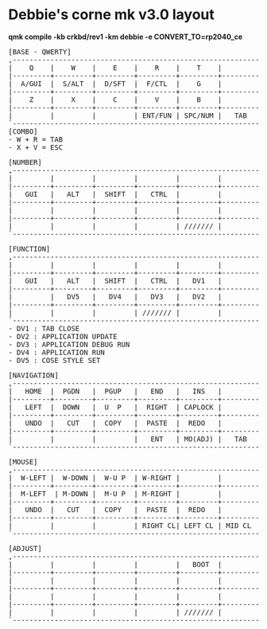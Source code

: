 # Debbie's corne mk v3.0 layout

**<compile> qmk compile -kb crkbd/rev1 -km debbie -e CONVERT_TO=rp2040_ce**

<pre>
[BASE - QWERTY]
,-----------------------------------------------------------------------------------------------------------------------.
|    Q    |    W    |    E    |    R    |    T    |         |         |    Y    |    U    |    I    |    O    |    P    |
|---------+---------+---------+---------+---------+---------+---------+---------+---------+---------+---------+---------|
|  A/GUI  |  S/ALT  |  D/SFT  |  F/CTL  |    G    |         |         |    H    |  J/CTL  |  K/SFT  |  L/ALT  |  ;/GUI  |
|---------+---------+---------+---------+---------+---------+---------+---------+---------+---------+---------+---------|
|    Z    |    X    |    C    |    V    |    B    |         |         |    N    |    M    |    ,    |    .    |   RALT  |
|---------+---------+---------+---------+---------+---------+---------+---------+---------+---------+---------+---------|
|         |         |         | ENT/FUN | SPC/NUM |   TAB   |         | B S/NAV | DEL/MUS |         |         |         |
`-----------------------------------------------------------------------------------------------------------------------'
[COMBO]
- W + R = TAB
- X + V = ESC
</pre>

<pre>
[NUMBER]
,-----------------------------------------------------------------------------------------------------------------------.
|         |         |         |         |         |         |         |    [    |    7    |    8    |    9    |    ]    |
|---------+---------+---------+---------+---------+---------+---------+---------+---------+---------+---------+---------|
|   GUI   |   ALT   |  SHIFT  |   CTRL  |         |         |         |    '    |    4    |    5    |    6    |    `    |
|---------+---------+---------+---------+---------+---------+---------+---------+---------+---------+---------+---------|
|         |         |         |         |         |         |         |    /    |    1    |    2    |    3    |    \    |
|---------+---------+---------+---------+---------+---------+---------+---------+---------+---------+---------+---------|
|         |         |         |         | /////// |         |    =    |    0    |    -    |         |         |         |
`-----------------------------------------------------------------------------------------------------------------------'
</pre>

<pre>
[FUNCTION]
,-----------------------------------------------------------------------------------------------------------------------.
|         |         |         |         |         |         |         |  PRSCR  |    F7   |    F8   |    F9   |   F12   |
|---------+---------+---------+---------+---------+---------+---------+---------+---------+---------+---------+---------|
|   GUI   |   ALT   |  SHIFT  |   CTRL  |   DV1   |         |         |         |    F4   |    F5   |    F6   |   F11   |
|---------+---------+---------+---------+---------+---------+---------+---------+---------+---------+---------+---------|
|         |   DV5   |   DV4   |   DV3   |   DV2   |         |         |         |    F1   |    F2   |    F3   |   F10   |
|---------+---------+---------+---------+---------+---------+---------+---------+---------+---------+---------+---------|
|         |         |         | /////// |         |         |    =    |   APP   |   DEL   |         |         |         |
`-----------------------------------------------------------------------------------------------------------------------'
- DV1 : TAB CLOSE
- DV2 : APPLICATION UPDATE
- DV3 : APPLICATION DEBUG RUN
- DV4 : APPLICATION RUN
- DV5 : COSE STYLE SET
</pre>


<pre>
[NAVIGATION]
,-----------------------------------------------------------------------------------------------------------------------.
|   HOME  |  PGDN   |  PGUP   |   END   |   INS   |         |         |         |         |         |         |         |
|---------+---------+---------+---------+---------+---------+---------+---------+---------+---------+---------+---------|
|   LEFT  |  DOWN   |  U  P   |  RIGHT  | CAPLOCK |         |         |         |   CTRL  |  SHIFT  |   ALT   |   GUI   |
|---------+---------+---------+---------+---------+---------+---------+---------+---------+---------+---------+---------|
|   UNDO  |   CUT   |  COPY   |  PASTE  |  REDO   |         |         |         |         |         |         |         |
|---------+---------+---------+---------+---------+---------+---------+---------+---------+---------+---------+---------|
|         |         |         |   ENT   | MO(ADJ) |   TAB   |         | /////// |         |         |         |         |
`-----------------------------------------------------------------------------------------------------------------------'
</pre>

<pre>
[MOUSE]
,-----------------------------------------------------------------------------------------------------------------------.
|  W-LEFT |  W-DOWN |  W-U P  | W-RIGHT |         |         |         |         |         |         |         |         |
|---------+---------+---------+---------+---------+---------+---------+---------+---------+---------+---------+---------|
|  M-LEFT  | M-DOWN |  M-U P  | M-RIGHT |         |         |         |         |   CTRL  |  SHIFT  |   ALT   |   GUI   |
|---------+---------+---------+---------+---------+---------+---------+---------+---------+---------+---------+---------|
|   UNDO  |   CUT   |  COPY   |  PASTE  |  REDO   |         |         |         |         |         |         |         |
|---------+---------+---------+---------+---------+---------+---------+---------+---------+---------+---------+---------|
|         |         |         | RIGHT CL| LEFT CL | MID CL  |         |         | /////// |         |         |         |
`-----------------------------------------------------------------------------------------------------------------------'
</pre>

<pre>
[ADJUST]
,-----------------------------------------------------------------------------------------------------------------------.
|         |         |         |         |   BOOT  |         |         |         | RGB TG  |  RGB +  |  HUE +  |  HUE -  |
|---------+---------+---------+---------+---------+---------+---------+---------+---------+---------+---------+---------|
|         |         |         |         |         |         |         |         |  EFF +  |  EFF -  |  SAT +  |  SAT -  |
|---------+---------+---------+---------+---------+---------+---------+---------+---------+---------+---------+---------|
|         |         |         |         |         |         |         | NUMLOCK |         |         |  BRT +  |  BRT -  |
|---------+---------+---------+---------+---------+---------+---------+---------+---------+---------+---------+---------|
|         |         |         |         | /////// |         |         | /////// |         |         |         |         |
`-----------------------------------------------------------------------------------------------------------------------'
</pre>





